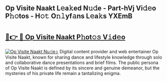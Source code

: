 ## Op Visite Naakt L𝚎a𝚔ed N𝚞𝚍e - Part-hVj Vi𝚍𝚎o P𝚑𝚘tos - H𝚘𝚝 O𝚗𝚕yf𝚊ns L𝚎a𝚔s YXEmB

# <h2><a href="http://kfbrlj.oniu.top/?m=Op+Visite+Naakt">🔗👉 🔴 Op Visite Naakt P𝚑ot𝚘𝚜 V𝚒d𝚎o</a></h2>

[![Op Visite Naakt Nu𝚍e𝚜](https://i.imgur.com/0qMVB7G.gif)](http://kfbrlj.oniu.top/?m=Op+Visite+Naakt)
Digital content provider and web entertainer Op Visite Naakt, known for sharing dance and lifestyle knowledge through solo and collaborative dance presentations and brief films. The public persona of Op Visite Naakt is defined by its sincere and genuine demeanor, but the mysteries of his private life remain a tantalizing enigma.  
